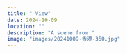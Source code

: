 ```yaml
---
title: " View"
date: 2024-10-09
location: ""
description: "A scene from "
image: "images/20241009-香港-350.jpg"
---
```

